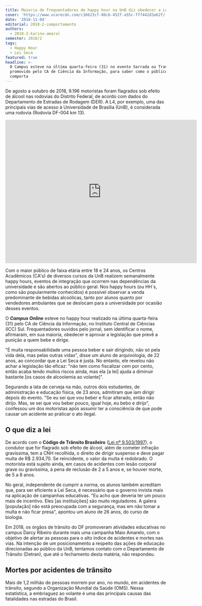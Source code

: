 ```yaml
---
title: Maioria de frequentadores de happy hour na UnB diz obedecer a Lei Seca
cover: 'https://www.ucarecdn.com/c16623cf-88cb-452f-a55c-fff442d3a62f/'
date: '2018-11-04'
editorial: 2018-2-comportamento
authors:
  - 2018-2-karina-amaral
semester: 2018/2
tags:
  - Happy Hour
  - Lei Seca
featured: true
headline: >-
  O Campus esteve na última quarta-feira (31) no evento Sarrada ou Travessuras,
  promovido pelo CA de Ciência da Informação, para saber como o público se
  comporta
---
```

De agosto a outubro de 2018, 9.196 motoristas foram flagrados sob efeito de álcool nas rodovias do Distrito Federal, de acordo com dados do Departamento de Estradas de Rodagem (DER). A L4, por exemplo, uma das principais vias de acesso à Universidade de Brasília (UnB), é considerada uma rodovia (Rodovia DF-004 km 13).

<iframe src="https://www.google.com/maps/embed?pb=!1m14!1m12!1m3!1d5048.532554020609!2d-47.87484718888544!3d-15.75402503837121!2m3!1f0!2f0!3f0!3m2!1i1024!2i768!4f13.1!5e1!3m2!1spt-BR!2sbr!4v1541432142563" width="600" height="450" frameborder="0" style="border:0" allowfullscreen></iframe>

Com o maior público de faixa etária entre 18 e 24 anos, os Centros Acadêmicos (CA's) de diversos cursos da UnB realizem semanalmente happy hours, eventos de integração que ocorrem nas dependências da universidade e são abertos ao público geral. Nos happy hours (ou HH´s, como são popularmente conhecidos) é possível observar a venda predominante de bebidas alcoólicas, tanto por alunos quanto por vendedores ambulantes que se deslocam para a universidade por ocasião desses eventos.

O _**Campus Online**_ esteve no happy hour realizado na última quarta-feira (31) pelo CA de Ciência da Informação, no Instituto Central de Ciências (ICC) Sul. Frequentadores ouvidos pelo jornal, sem identificar o nome, afirmaram, em sua maioria, obedecer e aprovar a legislação que prevê a punição a quem bebe e dirige.

"É muita responsabilidade uma pessoa beber e sair dirigindo, não só pela vida dela, mas pelas outras vidas", disse um aluno de arquivologia, de 22 anos, ao concordar que a Lei Seca é justa. No entanto, ele revelou não achar a legislação tão eficaz: "não tem como fiscalizar cem por cento, então acaba tendo muitos riscos ainda, mas ela [a lei] ajuda a diminuir bastante [os casos de alcoolemia ao volante]".

Segurando a lata de cerveja na mão, outros dois estudantes, de administração e educação física, de 23 anos, admitiram que iam dirigir depois do evento. "Se eu sei que vou beber e ficar alterado, então não dirijo. Mas, se sei que vou beber pouco, igual hoje, eu bebo e dirijo", confessou um dos motoristas após assumir ter a consciência de que pode causar um acidente ao praticar o ato ilegal.

## O que diz a lei

De acordo com o **Código de Trânsito Brasileiro** ([Lei nº 9.503/1997](http://www.planalto.gov.br/ccivil_03/LEIS/L9503.htm)), o condutor que for flagrado sob efeito de álcool, além de cometer infração gravíssima, tem a CNH recolhida, o direito de dirigir suspenso e deve pagar multa de R$ 2.934,70. Se reincidente, o valor da multa é redobrado. O motorista está sujeito ainda, em casos de acidentes com lesão corporal grave ou gravíssima, à pena de reclusão de 2 a 5 anos e, se houver morte, de 5 a 8 anos.

No geral, independente de cumprir a norma, os alunos também acreditam que, para ser eficiente a Lei Seca, é necessário que o governo invista mais na aplicação de campanhas educativas. "Eu acho que deveria ter um pouco mais de incentivo. Eles [as instituições] são muito reguladores. A galera [população] não está preocupada com a segurança, mas em não tomar a multa e não ficar presa", apontou um aluno de 26 anos, do curso de biologia.

Em 2018, os órgãos de trânsito do DF promoveram atividades educativas no campus Darcy Ribeiro durante mais uma campanha Maio Amarelo, com o objetivo de alertar as pessoas para o alto índice de acidentes e mortes nas vias. Na intenção de um posicionamento a respeito das ações de educação direcionadas ao público da UnB, tentamos contato com o Departamento de Trânsito (Detran), que até o fechamento desta matéria, não respondeu.

## Mortes por acidentes de trânsito

Mais de 1,2 milhão de pessoas morrem por ano, no mundo, em acidentes de trânsito, segundo a Organização Mundial da Saúde (OMS). Nessa estatística, a embriaguez ao volante é uma das principais causas das fatalidades nas estradas do Brasil.
